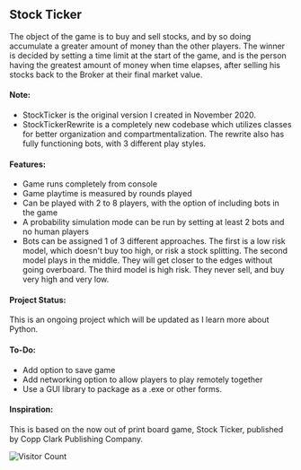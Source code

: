 ## Stock Ticker

The object of the game is to buy and sell stocks, and by so doing accumulate a greater amount of money than the other players. The winner is decided by setting a time limit at the start of the game, and is the person having the greatest amount of money when time elapses, after selling his stocks back to the Broker at their final market value.

#### Note:

* StockTicker is the original version I created in November 2020.
* StockTickerRewrite is a completely new codebase which utilizes classes for better organization and compartmentalization. The rewrite also has fully functioning bots, with 3 different play styles.

#### Features:

* Game runs completely from console
* Game playtime is measured by rounds played
* Can be played with 2 to 8 players, with the option of including bots in the game
* A probability simulation mode can be run by setting at least 2 bots and no human players
* Bots can be assigned 1 of 3 different approaches. The first is a low risk model, which doesn't buy too high, or risk a stock splitting. The second model plays in the middle. They will get closer to the edges without going overboard. The third model is high risk. They never sell, and buy very high and very low.

#### Project Status:

This is an ongoing project which will be updated as I learn more about Python.

#### To-Do:

* Add option to save game
* Add networking option to allow players to play remotely together
* Use a GUI library to package as a .exe or other forms.

#### Inspiration:

This is based on the now out of print board game, Stock Ticker, published by Copp Clark Publishing Company.

![Visitor Count](https://profile-counter.glitch.me/ZacharyKeatings/count.svg)